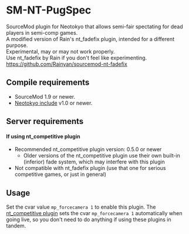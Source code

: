 # SM-NT-PugSpec

SourceMod plugin for Neotokyo that allows semi-fair spectating for dead players in semi-comp games.  
A modified version of Rain's nt_fadefix plugin, intended for a different purpose.  
Experimental, may or may not work properly.  
Use nt_fadefix by Rain if you don't feel like experimenting.
https://github.com/Rainyan/sourcemod-nt-fadefix

## Compile requirements
* SourceMod 1.9 or newer.
* [Neotokyo include](https://github.com/softashell/sourcemod-nt-include) v1.0 or newer.

## Server requirements
#### If using nt_competitive plugin
* Recommended nt_competitive plugin version: 0.5.0 or newer
  * Older versions of the nt_competitive plugin use their own built-in (inferior) fade system, which may interfere with this plugin
* Not compatible with nt_fadefix plugin (use that one for serious competitive games, or just in general)

## Usage
Set the cvar value `mp_forcecamera 1` to enable this plugin. The [nt_competitive plugin](https://github.com/Rainyan/sourcemod-nt-competitive) sets the cvar `mp_forcecamera 1` automatically when going live, so you don't need to do anything if using these plugins in tandem.
